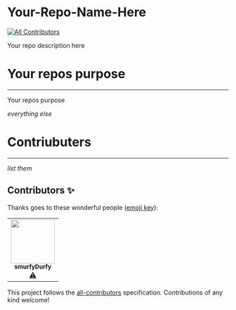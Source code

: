 # Your-Repo-Name-Here
<!-- ALL-CONTRIBUTORS-BADGE:START - Do not remove or modify this section -->
[![All Contributors](https://img.shields.io/badge/all_contributors-1-orange.svg?style=flat-square)](#contributors-)
<!-- ALL-CONTRIBUTORS-BADGE:END -->
Your repo description here

# Your repos purpose
_____
Your repos purpose

*everything else*

# Contriubuters
__________
*list them*

## Contributors ✨

Thanks goes to these wonderful people ([emoji key](https://allcontributors.org/docs/en/emoji-key)):

<!-- ALL-CONTRIBUTORS-LIST:START - Do not remove or modify this section -->
<!-- prettier-ignore-start -->
<!-- markdownlint-disable -->
<table>
  <tr>
    <td align="center"><a href="https://github.com/SmurfyDurfy"><img src="https://avatars.githubusercontent.com/u/81264416?v=4?s=100" width="100px;" alt=""/><br /><sub><b>smurfyDurfy</b></sub></a><br /><a href="https://github.com/Pandademic/Your-Repo-Name-Here/commits?author=smurfyDurfy" title="Tests">⚠️</a></td>
  </tr>
</table>

<!-- markdownlint-restore -->
<!-- prettier-ignore-end -->

<!-- ALL-CONTRIBUTORS-LIST:END -->

This project follows the [all-contributors](https://github.com/all-contributors/all-contributors) specification. Contributions of any kind welcome!